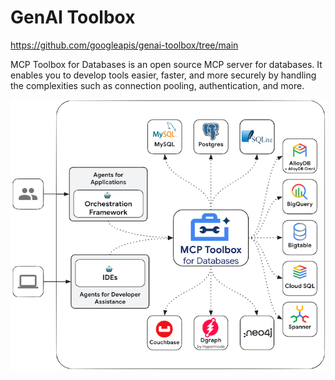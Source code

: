 # GenAI Toolbox


https://github.com/googleapis/genai-toolbox/tree/main


MCP Toolbox for Databases is an open source MCP server for databases. It enables you to develop tools easier, faster, and more securely by handling the complexities such as connection pooling, authentication, and more.


![](https://github.com/googleapis/genai-toolbox/raw/main/docs/en/getting-started/introduction/architecture.png)



